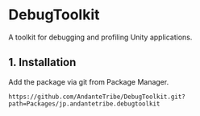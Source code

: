 # DebugToolkit
A toolkit for debugging and profiling Unity applications.

## 1. Installation
Add the package via git from Package Manager.

```
https://github.com/AndanteTribe/DebugToolkit.git?path=Packages/jp.andantetribe.debugtoolkit
```
